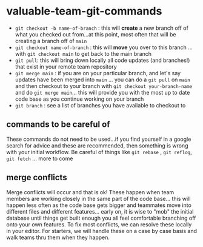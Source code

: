 # valuable-team-git-commands

- `git checkout -b name-of-branch` : this will **create** a new branch off of what you checked out from...at this point, most often that will be creating a branch off of `main`
-  `git checkout name-of-branch` : this will **move** you over to this branch ... with `git checkout main` to get back to the main branch 
- `git pull`: this will bring down locally all code updates (and branches!) that exist in your remote team repository 
- `git merge main` : if you are on your particular branch, and let's say updates have been merged into `main` ... you can do a `git pull` on `main` and then checkout to your branch with `git checkout your-branch-name` and do `git merge main`... this will provide you with the most up to date code base as you continue working on your branch
- `git branch` : see a list of branches you have available to checkout to


## commands to be careful of
These commands do not need to be used...if you find yourself in a google search for advice and these are recommended, then something is wrong with your initial workflow. Be careful of things like `git rebase` , `git reflog`, `git fetch` ... more to come 


## merge conflicts
Merge conflicts will occur and that is ok! These happen when team members are working closely in the same part of the code base... this will happen less often as the code base gets bigger and teammates move into different files and different features... early on, it is wise to "mob" the initial database until things get built enough you all feel comfortable branching off onto your own features. To fix most conflicts, we can resolve these locally in your editor. For starters, we will handle these on a case by case basis and walk teams thru them when they happen. 
